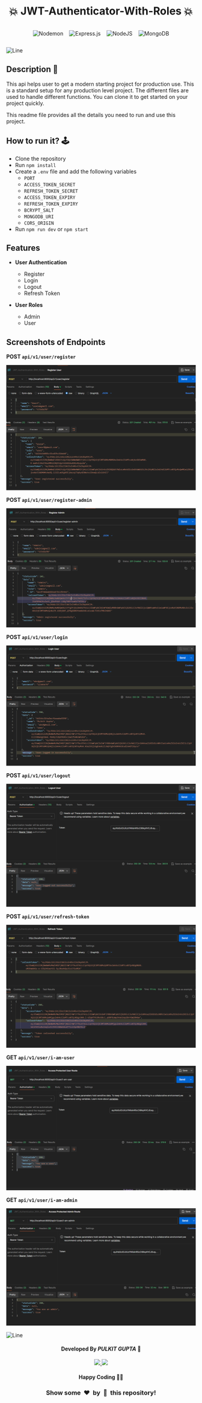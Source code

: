 <h1 align='center'><b>💥 JWT-Authenticator-With-Roles 💥</b></h1>

<div align='center' style='display: flex; justify-content: center; gap: 1rem'>

  ![Nodemon](https://img.shields.io/badge/NODEMON-%23323330.svg?style=for-the-badge&logo=nodemon&logoColor=%BBDEAD)

  ![Express.js](https://img.shields.io/badge/express.js-%23404d59.svg?style=for-the-badge&logo=express&logoColor=%2361DAFB)

  ![NodeJS](https://img.shields.io/badge/node.js-6DA55F?style=for-the-badge&logo=node.js&logoColor=white)

  ![MongoDB](https://img.shields.io/badge/MongoDB-%234ea94b.svg?style=for-the-badge&logo=mongodb&logoColor=white)

</div>

![Line](https://github.com/Avdhesh-Varshney/WebMasterLog/assets/114330097/4b78510f-a941-45f8-a9d5-80ed0705e847)


##  Description 📃

<div>
  <p>This api helps user to get a modern starting project for production use. This is a standard setup for any production level project. The different files are used to handle different functions. You can clone it to get started on your project quickly.

  This readme file provides all the details you need to run and use this project.</p>
</div>


## How to run it? 🕹️

- Clone the repository
- Run `npm install`
- Create a `.env` file and add the following variables
  - `PORT`
  - `ACCESS_TOKEN_SECRET`
  - `REFRESH_TOKEN_SECRET`
  - `ACCESS_TOKEN_EXPIRY`
  - `REFRESH_TOKEN_EXPIRY`
  - `BCRYPT_SALT`
  - `MONGODB_URI`
  - `CORS_ORIGIN`
- Run `npm run dev` or `npm start`



## Features

- **User Authentication**

  - Register
  - Login
  - Logout
  - Refresh Token

- **User Roles**
  - Admin
  - User

## Screenshots of Endpoints

**POST `api/v1/user/register`**

  ![alt text](images/image.png)

**POST `api/v1/user/register-admin`**

  ![alt text](images/register_admin.png)

**POST `api/v1/user/login`**

  ![alt text](images/image-1.png)

**POST `api/v1/user/logout`**

  ![alt text](images/logout.png)

**POST `api/v1/user/refresh-token`**

  ![alt text](images/refresh.png)

**GET `api/v1/user/i-am-user`**

  ![alt text](images/protectedUser.png)

**GET `api/v1/user/i-am-admin`**

  ![alt text](images/protected_admin.png)

![Line](https://github.com/Avdhesh-Varshney/WebMasterLog/assets/114330097/4b78510f-a941-45f8-a9d5-80ed0705e847)

<h4 align='center'>Developed By <b><i>PULKIT GUPTA</i></b> 👦</h4>
<p align='center'>
  <a href='https://www.linkedin.com/in/pulkit-gupta-b16a721ba'>
    <img src='https://img.shields.io/badge/linkedin-%230077B5.svg?style=for-the-badge&logo=linkedin&logoColor=white' />
  </a>
  <a href='https://github.com/Pulkit95700'>
    <img src='https://img.shields.io/badge/github-%23121011.svg?style=for-the-badge&logo=github&logoColor=white' />
  </a>
</p>

<h4 align='center'>Happy Coding 🧑‍💻</h4>

<h3 align="center">Show some &nbsp;❤️&nbsp; by &nbsp;🌟&nbsp; this repository!</h3>